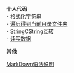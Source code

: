 **个人代码**  
    - [格式化字符串](Code/2020-08-25-FormatString.md)  
    - [遍历得到当前目录文件夹](Code/2020-08-25-GetAllFiles.md)  
    - [StringCString互转](Code/2020-08-25-StringCstring.md)  
    - [读写数据](Code/2020-08-25-WriteReadFile.md)  
	
	
**其他**  

[MarkDown语法说明](markdown.md)  